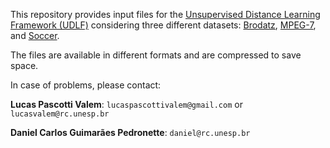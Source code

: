 This repository provides input files for the [Unsupervised Distance Learning Framework (UDLF)](https://github.com/lucasPV/UDLF) considering three different datasets:
[Brodatz](http://sipi.usc.edu/database/database.php?volume=textures),
[MPEG-7](http://www.dabi.temple.edu/~shape/MPEG7/dataset.html),
and [Soccer](http://lear.inrialpes.fr/people/vandeweijer/papers/eccv2006.pdf).

The files are available in different formats and are compressed to save space.

In case of problems, please contact:

**Lucas Pascotti Valem**: `lucaspascottivalem@gmail.com` or `lucasvalem@rc.unesp.br`

**Daniel Carlos Guimarães Pedronette**: `daniel@rc.unesp.br`
